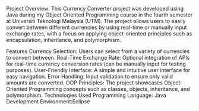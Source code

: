 Project Overview: 
This Currency Converter project was developed using Java during my Object Oriented Programming course in the fourth semester at Universiti Teknologi Malaysia (UTM). The project allows users to easily convert between different currencies by using real-time or manually input exchange rates, with a focus on applying object-oriented principles such as encapsulation, inheritance, and polymorphism.

Features
Currency Selection: Users can select from a variety of currencies to convert between.
Real-Time Exchange Rate: Optional integration of APIs for real-time currency conversion rates (can be manually input for testing purposes).
User-Friendly Interface: A simple and intuitive user interface for easy navigation.
Error Handling: Input validation to ensure only valid amounts are converted.
OOP Principles: The project showcases Object-Oriented Programming concepts such as classes, objects, inheritance, and polymorphism.
Technologies Used
Programming Language: Java
Development Environment:Eclipse 
